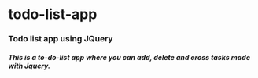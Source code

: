 # todo-list-app
### Todo list app using JQuery


##### This is a to-do-list app where you can add, delete and cross tasks made with Jquery.

